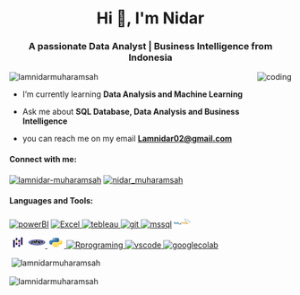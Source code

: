 <h1 align="center">Hi 👋, I'm Nidar</h1>
<h3 align="center">A passionate Data Analyst | Business Intelligence from Indonesia</h3>
<img align="right" alt="coding" widht="300" height="300" src="https://www.caxsol.com/assets/img/data-analysis.gif">

<p align="left"> <img src="https://komarev.com/ghpvc/?username=lamnidarmuharamsah&label=Profile%20views&color=0e75b6&style=flat" alt="lamnidarmuharamsah" /> </p>

<p align="left">
  
- I’m currently learning **Data Analysis and Machine Learning**

- Ask me about **SQL Database, Data Analysis and Business Intelligence**

- you can reach me on my email **Lamnidar02@gmail.com**
</p>

<h4 align="left">Connect with me:</h4>
<a href="https://linkedin.com/in/lamnidar-muharamsah" target="blank"><img align="center" src="https://raw.githubusercontent.com/rahuldkjain/github-profile-readme-generator/master/src/images/icons/Social/linked-in-alt.svg" alt="lamnidar-muharamsah" height="20" width="30" /></a> <a href="https://instagram.com/nidar_muharamsah" target="blank"><img align="center" src="https://raw.githubusercontent.com/rahuldkjain/github-profile-readme-generator/master/src/images/icons/Social/instagram.svg" alt="nidar_muharamsah" height="20" width="30" /></a>


<h4 align="left">Languages and Tools:</h4>

<p align="left"> <a href="https://powerbi.microsoft.com/en-us/" target="_blank" rel="noreferrer"><img src="https://img.icons8.com/color/2x/power-bi.png" alt="powerBI" width="30" height="20"/></a> <a href="https://docs.google.com/spreadsheets/" target="_blank" rel="noreferrer"><img src="https://img.icons8.com/fluency/2x/microsoft-excel-2019.png" alt="Excel" width="30" height="20"/> </a> <a href="https://public.tableau.com/" target="_blank" rel="noreferrer"><img src="https://d1cnss1t6ao97n.cloudfront.net/mstatic/ea04db5/content/uploads/2016/10/tableau-hero-icon.png" alt="tebleau" width="30" height="20"/> </a> <a href="https://git-scm.com/" target="_blank" rel="noreferrer"><img src="https://www.vectorlogo.zone/logos/git-scm/git-scm-icon.svg" alt="git" width="30" height="20"/> </a> <a href="https://www.microsoft.com/en-us/sql-server" target="_blank" rel="noreferrer"><img src="https://www.svgrepo.com/show/303229/microsoft-sql-server-logo.svg" alt="mssql" width="30" height="20"/></a> <a href="https://www.mysql.com/" target="_blank" rel="noreferrer"><img src="https://raw.githubusercontent.com/devicons/devicon/master/icons/mysql/mysql-original-wordmark.svg" alt="mysql" width="30" height="20"/></a> 
  
<a href="https://pandas.pydata.org/" target="_blank" rel="noreferrer"><img src="https://raw.githubusercontent.com/devicons/devicon/2ae2a900d2f041da66e950e4d48052658d850630/icons/pandas/pandas-original.svg" alt="pandas" width="30" height="20"/></a> <a href="https://www.php.net" target="_blank" rel="noreferrer"> <img src="https://raw.githubusercontent.com/devicons/devicon/master/icons/php/php-original.svg" alt="php" width="30" height="20"/> </a> <a href="https://www.python.org" target="_blank" rel="noreferrer"> <img src="https://raw.githubusercontent.com/devicons/devicon/master/icons/python/python-original.svg" alt="python" width="30" height="20"/> </a> <a href="https://posit.cloud/" target="_blank" rel="noreferrer"> <img src="https://img.icons8.com/fluency/2x/r-project.png" alt="Rprograming" width="30" height="20"/> </a> <a href="https://code.visualstudio.com/" target="_blank" rel="noreferrer"> <img src="https://img.icons8.com/color/2x/visual-studio-code-2019.png" alt="vscode" width="30" height="20"/> </a> <a href="https://colab.research.google.com/" target="_blank" rel="noreferrer"> <img src="https://studio-neutrino.com/wp-content/uploads/2022/03/colab_favicon_256px.png" alt="googlecolab" width="30" height="20"/> </a></p>




<p>&nbsp;<img align="center" src="https://github-readme-stats.vercel.app/api?username=lamnidarmuharamsah&show_icons=true&locale=en" alt="lamnidarmuharamsah" /></p>

<p><img align="center" src="https://github-readme-streak-stats.herokuapp.com/?user=lamnidarmuharamsah&" alt="lamnidarmuharamsah" /></p>
